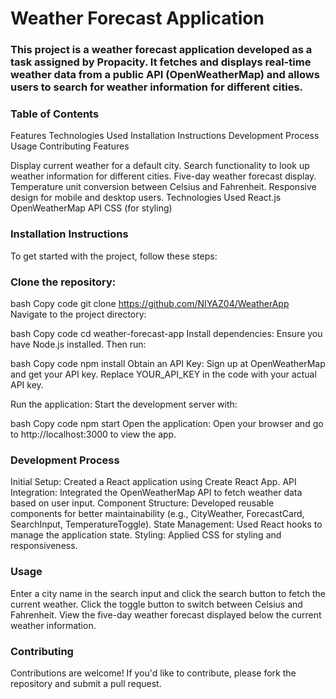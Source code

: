 # Weather Forecast Application
### This project is a weather forecast application developed as a task assigned by Propacity. It fetches and displays real-time weather data from a public API (OpenWeatherMap) and allows users to search for weather information for different cities.

### Table of Contents

Features
Technologies Used
Installation Instructions
Development Process
Usage
Contributing
Features

Display current weather for a default city.
Search functionality to look up weather information for different cities.
Five-day weather forecast display.
Temperature unit conversion between Celsius and Fahrenheit.
Responsive design for mobile and desktop users.
Technologies Used
React.js
OpenWeatherMap API
CSS (for styling)


### Installation Instructions
To get started with the project, follow these steps:

### Clone the repository:

bash
Copy code
git clone https://github.com/NIYAZ04/WeatherApp
Navigate to the project directory:

bash
Copy code
cd weather-forecast-app
Install dependencies: Ensure you have Node.js installed. Then run:

bash
Copy code
npm install
Obtain an API Key: Sign up at OpenWeatherMap and get your API key. Replace YOUR_API_KEY in the code with your actual API key.

Run the application: Start the development server with:

bash
Copy code
npm start
Open the application: Open your browser and go to http://localhost:3000 to view the app.

### Development Process
Initial Setup: Created a React application using Create React App.
API Integration: Integrated the OpenWeatherMap API to fetch weather data based on user input.
Component Structure: Developed reusable components for better maintainability (e.g., CityWeather, ForecastCard, SearchInput, TemperatureToggle).
State Management: Used React hooks to manage the application state.
Styling: Applied CSS for styling and responsiveness.

### Usage
Enter a city name in the search input and click the search button to fetch the current weather.
Click the toggle button to switch between Celsius and Fahrenheit.
View the five-day weather forecast displayed below the current weather information.

### Contributing
Contributions are welcome! If you'd like to contribute, please fork the repository and submit a pull request.
